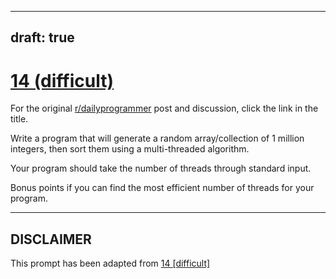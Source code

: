 ---
draft: true
----

# [14 (difficult)](https://www.reddit.com/r/dailyprogrammer/comments/q2kbt/2232012_challenge_14_difficult/)

For the original [r/dailyprogrammer](https://www.reddit.com/r/dailyprogrammer/) post and discussion, click the link in the title.

Write a program that will generate a random array/collection of 1 million integers, then sort them using a multi-threaded algorithm. 

Your program should take the number of threads through standard input. 

Bonus points if you can find the most efficient number of threads for your program.


----
## **DISCLAIMER**
This prompt has been adapted from [14 [difficult]](https://www.reddit.com/r/dailyprogrammer/comments/q2kbt/2232012_challenge_14_difficult/
)
